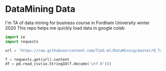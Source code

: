 # DataMining Data

I'm TA of data mining for business course in Fordham University winter 2020
This repo helps me quickly load data in google colab

```python
import io
import requests

url = 'https://raw.githubusercontent.com/TimS-ml/DataMining/master/0_TakeHome/0x01_conversion_project.csv'

f = requests.get(url).content
df = pd.read_csv(io.StringIO(f.decode('utf-8')))
```
